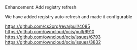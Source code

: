 Enhancement: Add registry refresh

We have added registry auto-refresh and made it configurable

https://github.com/cs3org/reva/pull/4085
https://github.com/owncloud/ocis/pull/6910
https://github.com/owncloud/ocis/issues/6793
https://github.com/owncloud/ocis/issues/3832
